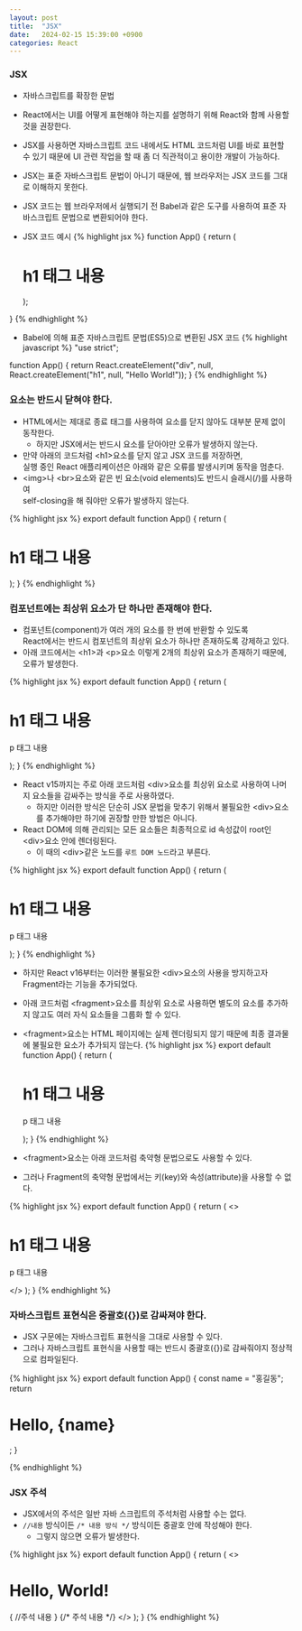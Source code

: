 ```yaml
---
layout: post
title:  "JSX"
date:   2024-02-15 15:39:00 +0900
categories: React
---
```


### JSX

- 자바스크립트를 확장한 문법
- React에서는 UI를 어떻게 표현해야 하는지를 설명하기 위해 React와 함께 사용할 것을 권장한다.
- JSX를 사용하면 자바스크립트 코드 내에서도 HTML 코드처럼 UI를 바로 표현할 수 있기 때문에 UI 관련 작업을 할 때 좀 더 직관적이고 용이한 개발이 가능하다.
- JSX는 표준 자바스크립트 문법이 아니기 때문에, 웹 브라우저는 JSX 코드를 그대로 이해하지 못한다.
- JSX 코드는 웹 브라우저에서 실행되기 전 Babel과 같은 도구를 사용하여 표준 자바스크립트 문법으로 변환되어야 한다.

- JSX 코드 예시
{% highlight jsx %}
function App() {
  return (
    <div>
      <h1>h1 태그 내용</h1>
    </div>
  );
}
{% endhighlight %}

- Babel에 의해 표준 자바스크립트 문법(ES5)으로 변환된 JSX 코드
{% highlight javascript %}
"use strict";

function App() {
  return React.createElement("div", null, React.createElement("h1", null, "Hello World!"));
}
{% endhighlight %}

### 요소는 반드시 닫혀야 한다.

- HTML에서는 제대로 종료 태그를 사용하여 요소를 닫지 않아도 대부분 문제 없이 동작한다.
    - 하지만 JSX에서는 반드시 요소를 닫아야만 오류가 발생하지 않는다.
- 만약 아래의 코드처럼 &lt;h1>요소를 닫지 않고 JSX 코드를 저장하면,  
실행 중인 React 애플리케이션은 아래와 같은 오류를 발생시키며 동작을 멈춘다.
- &lt;img>나 &lt;br>요소와 같은 빈 요소(void elements)도 반드시 슬래시(/)를 사용하여  
self-closing을 해 줘야만 오류가 발생하지 않는다.

{% highlight jsx %}
export default function App() {
  return (
    <div>
      <h1>h1 태그 내용</h1>
    </div>
  );
}
{% endhighlight %}

### 컴포넌트에는 최상위 요소가 단 하나만 존재해야 한다.

- 컴포넌트(component)가 여러 개의 요소를 한 번에 반환할 수 있도록  
React에서는 반드시 컴포넌트의 최상위 요소가 하나만 존재하도록 강제하고 있다.
- 아래 코드에서는 &lt;h1>과 &lt;p>요소 이렇게 2개의 최상위 요소가 존재하기 때문에, 오류가 발생한다.

{% highlight jsx %}
export default function App() {
  return (
      <h1>h1 태그 내용</h1>
      <p>p 태그 내용</p>
  );
}
{% endhighlight %}

- React v15까지는 주로 아래 코드처럼 &lt;div>요소를 최상위 요소로 사용하여 나머지 요소들을 감싸주는 방식을 주로 사용하였다.
    - 하지만 이러한 방식은 단순히 JSX 문법을 맞추기 위해서 불필요한 &lt;div>요소를 추가해야만 하기에 권장할 만한 방법은 아니다.
- React DOM에 의해 관리되는 모든 요소들은 최종적으로 id 속성값이 root인 &lt;div>요소 안에 렌더링된다.
    - 이 때의 &lt;div>같은 노드를 `루트 DOM 노드`라고 부른다.

{% highlight jsx %}
export default function App() {
  return (
    <div>
      <h1>h1 태그 내용</h1>
      <p>p 태그 내용</p>
    </div>
  );
}
{% endhighlight %}

- 하지만 React v16부터는 이러한 불필요한 &lt;div>요소의 사용을 방지하고자 Fragment라는 기능을 추가되었다.
- 아래 코드처럼 &lt;fragment>요소를 최상위 요소로 사용하면 별도의 요소를 추가하지 않고도 여러 자식 요소들을 그룹화 할 수 있다.
- &lt;fragment>요소는 HTML 페이지에는 실제 렌더링되지 않기 때문에 최종 결과물에 불필요한 요소가 추가되지 않는다.
{% highlight jsx %}
export default function App() {
  return (
    <fragment>
      <h1>h1 태그 내용</h1>
      <p>p 태그 내용</p>
    </fragment>
  );
}
{% endhighlight %}

- &lt;fragment>요소는 아래 코드처럼 축약형 문법으로도 사용할 수 있다.
- 그러나 Fragment의 축약형 문법에서는 키(key)와 속성(attribute)을 사용할 수 없다.

{% highlight jsx %}
export default function App() {
  return (
    <>
      <h1>h1 태그 내용</h1>
      <p>p 태그 내용</p>
    </>
  );
}
{% endhighlight %}

### 자바스크립트 표현식은 중괄호({})로 감싸져야 한다.

- JSX 구문에는 자바스크립트 표현식을 그대로 사용할 수 있다.
- 그러나 자바스크립트 표현식을 사용할 때는 반드시 중괄호({})로 감싸줘야지 정상적으로 컴파일된다.

{% highlight jsx %}
export default function App() {
  const name = "홍길동";
  return <h1>Hello, {name}</h1>;
}

{% endhighlight %}

### JSX 주석

- JSX에서의 주석은 일반 자바 스크립트의 주석처럼 사용할 수는 없다.
- `//내용` 방식이든 `/* 내용 방식 */` 방식이든 중괄호 안에 작성해야 한다.
    - 그렇지 않으면 오류가 발생한다.

{% highlight jsx %}
export default function App() {
  return (
    <>
      <h1>Hello, World!</h1>
      {
        //주석 내용
      }
      {/* 주석 내용 */}
    </>
  );
}
{% endhighlight %}